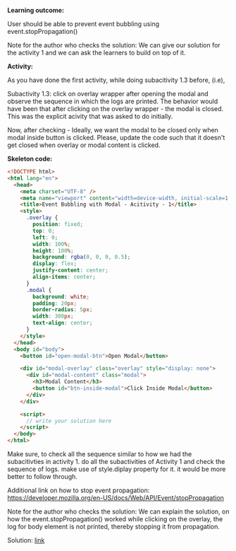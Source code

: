 **Learning outcome:**

User should be able to prevent event bubbling using event.stopPropagation()

Note for the author who checks the solution: We can give our solution for the activity 1 and we can ask the
learners to build on top of it.

**Activity:**

As you have done the first activity, while doing subacitivity 1.3 before,
(i.e),

Subactivity 1.3: click on overlay wrapper after opening the modal and observe the sequence in which the logs are printed.
The behavior would have been that after clicking on the overlay wrapper - the modal is closed. This was the explicit acivity that was asked to do initially.

Now, after checking - Ideally, we want the modal to be closed only when modal inside button is clicked. Please, update the code such that it doesn't get closed when overlay or modal content is clicked.

**Skeleton code:**

```html
<!DOCTYPE html>
<html lang="en">
  <head>
    <meta charset="UTF-8" />
    <meta name="viewport" content="width=device-width, initial-scale=1.0" />
    <title>Event Bubbling with Modal - Acitivity - 1</title>
    <style>
      .overlay {
        position: fixed;
        top: 0;
        left: 0;
        width: 100%;
        height: 100%;
        background: rgba(0, 0, 0, 0.5);
        display: flex;
        justify-content: center;
        align-items: center;
      }
      .modal {
        background: white;
        padding: 20px;
        border-radius: 5px;
        width: 300px;
        text-align: center;
      }
    </style>
  </head>
  <body id="body">
    <button id="open-modal-btn">Open Modal</button>

    <div id="modal-overlay" class="overlay" style="display: none">
      <div id="modal-content" class="modal">
        <h3>Modal Content</h3>
        <button id="btn-inside-modal">Click Inside Modal</button>
      </div>
    </div>

    <script>
      // write your solution here
    </script>
  </body>
</html>
```

Make sure, to check all the sequence similar to how we had the subacitivties
in activity 1. do all the subactivities of Activity 1 and check the sequence of
logs. make use of style.diplay property for it. it would be more better to
follow through.

Additional link on how to stop event propagation: https://developer.mozilla.org/en-US/docs/Web/API/Event/stopPropagation

Note for the author who checks the solution: We can explain the
solution, on how the event.stopPropagation() worked while clicking on the
overlay, the log for body element is not printed, thereby stopping it from
propagation.

Solution: [link](.\index.html)